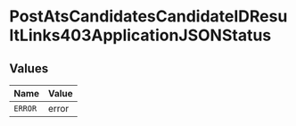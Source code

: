 # PostAtsCandidatesCandidateIDResultLinks403ApplicationJSONStatus


## Values

| Name    | Value   |
| ------- | ------- |
| `ERROR` | error   |
